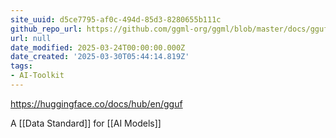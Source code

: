 ```yaml
---
site_uuid: d5ce7795-af0c-494d-85d3-8280655b111c
github_repo_url: https://github.com/ggml-org/ggml/blob/master/docs/gguf.md
url: null
date_modified: 2025-03-24T00:00:00.000Z
date_created: '2025-03-30T05:44:14.819Z'
tags:
- AI-Toolkit
---
```




https://huggingface.co/docs/hub/en/gguf

A [[Data Standard]] for [[AI Models]]
